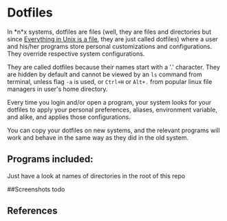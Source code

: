 # Dotfiles
In \*n\*x systems, dotfiles are files (well, they are files and directories but since [Everything in Unix is a file](https://en.wikipedia.org/wiki/Everything_is_a_file), they are just called dotfiles) where a user and his/her programs store personal customizations and configurations. They override respective system configurations.

They are called dotfiles because their names start with a '.' character. They are hidden by default and cannot be viewed by an `ls` command from terminal, unless flag `-a` is used, or `Ctrl+H` or `Alt+.` from popular linux file managers in user's home directory.

Every time you login and/or open a program, your system looks for your dotfiles to apply your personal preferences, aliases, environment variable, and alike, and  applies those configurations.

You can copy your dotfiles on new systems, and the relevant programs will work and behave in the same way as they did in the old system.

## Programs included:
Just have a look at names of directories in the root of this repo

##Screenshots
todo

## References

